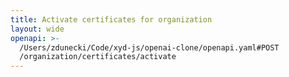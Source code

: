 ```yaml
---
title: Activate certificates for organization
layout: wide
openapi: >-
  /Users/zdunecki/Code/xyd-js/openai-clone/openapi.yaml#POST
  /organization/certificates/activate
---
```



